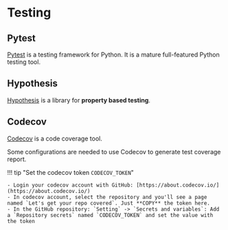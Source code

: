 # Testing


## Pytest
[Pytest](https://docs.pytest.org/en/stable/) is a testing framework for Python.
It is a mature full-featured Python testing tool.


## Hypothesis
[Hypothesis](https://hypothesis.readthedocs.io/en/latest/) is a library for **property based testing**.


## Codecov

[Codecov](https://about.codecov.io/) is a code coverage tool.

Some configurations are needed to use Codecov to generate test coverage report.

!!! tip "Set the codecov token `CODECOV_TOKEN`"

    - Login your codecov account with GitHub: [https://about.codecov.io/](https://about.codecov.io/)
    - In codecov account, select the repository and you'll see a page named `Let's get your repo covered`. Just **COPY** the token here.
    - In the GitHub repository: `Setting` -> `Secrets and variables`: Add a `Repository secrets` named `CODECOV_TOKEN` and set the value with the token
